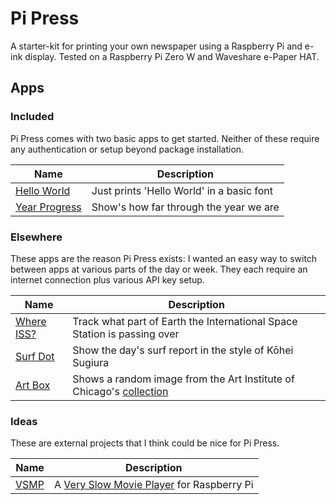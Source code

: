 # Pi Press

A starter-kit for printing your own newspaper using a Raspberry Pi and e-ink display. Tested on a Raspberry Pi Zero W and Waveshare e-Paper HAT.

## Apps

### Included

Pi Press comes with two basic apps to get started. Neither of these require any authentication or setup beyond package installation.

| Name                  | Description                               |
| --------------------- | ----------------------------------------- |
| [Hello World](TODO)   | Just prints 'Hello World' in a basic font |
| [Year Progress](TODO) | Show's how far through the year we are    |

### Elsewhere

These apps are the reason Pi Press exists: I wanted an easy way to switch between apps at various parts of the day or week. They each require an internet connection plus various API key setup.

| Name                                             | Description                                                                                                                                                                                  |
| ------------------------------------------------ | -------------------------------------------------------------------------------------------------------------------------------------------------------------------------------------------- |
| [Where ISS?](https://github.com/dnywh/where-iss) | Track what part of Earth the International Space Station is passing over                                                                                                                     |
| [Surf Dot](https://github.com/dnywh/surf-dot)    | Show the day's surf report in the style of Kōhei Sugiura                                                                                                                                     |
| [Art Box](TODO)                                  | Shows a random image from the Art Institute of Chicago's [collection](https://www.artic.edu/collection?classification_ids=woodcut&material_ids=ink&artwork_type_id=Print&is_public_domain=1) |

### Ideas

These are external projects that I think could be nice for Pi Press.

| Name                                             | Description                                                                                                 |
| ------------------------------------------------ | ----------------------------------------------------------------------------------------------------------- |
| [VSMP](https://github.com/TomWhitwell/SlowMovie) | A [Very Slow Movie Player](https://medium.com/s/story/very-slow-movie-player-499f76c48b62) for Raspberry Pi |
